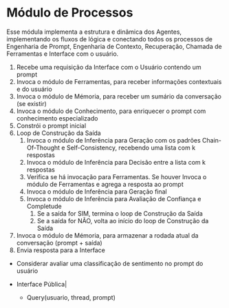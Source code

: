 # Módulo de Processos

Esse módula implementa a estrutura e dinâmica dos Agentes, implementando os fluxos de lógica e conectando todos os processos de Engenharia de Prompt, Engenharia de Contexto, Recuperação, Chamada de Ferramentas e Interface com o usuário.

1. Recebe uma requisição da Interface com o Usuário contendo um prompt
2. Invoca o módulo de Ferramentas, para receber informações contextuais e do usuário
3. Invoca o módulo de Mémoria, para receber um sumário da conversação (se existir)
4. Invoca o módulo de Conhecimento, para enriquecer o prompt com conhecimento especializado
5. Constrói o prompt inicial
6. Loop de Construção da Saída
   1. Invoca o módulo de Inferência para Geração com os padrões Chain-Of-Thought e Self-Consistency, recebendo uma lista com k respostas
   2. Invoca o módulo de Inferência para Decisão entre a lista com k respostas
   3. Verifica se há invocação para Ferramentas. Se houver Invoca o módulo de Ferramentas e agrega a resposta ao prompt
   4. Invoca o módulo de Inferência para Geração final
   5. Invoca o módulo de Inferência para Avaliação de Confiança e Completude
      1. Se a saída for SIM, termina o loop de Construção da Saída
      2. Se a saída for NÃO, volta ao início do loop de Construção da Saída
11. Invoca o módulo de Mémoria, para armazenar a rodada atual da conversação (prompt + saída)
12. Envia resposta para a Interface

- Considerar avaliar uma classificação de sentimento no prompt do usuário

- Interface Pública|
  - Query(usuario, thread, prompt)
